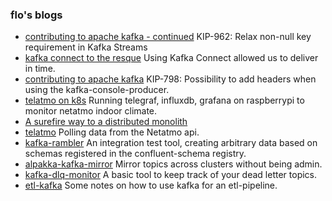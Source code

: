 ### flo's blogs

- [contributing to apache kafka - continued](https://florin-akermann.github.io/blog/contributing-to-apache-kafka-continued.md)
    KIP-962: Relax non-null key requirement in Kafka Streams
- [kafka connect to the resque](https://florin-akermann.github.io/blog/kafka-connect-to-the-resque) Using Kafka Connect allowed us to deliver in time.
- [contributing to apache kafka](https://florin-akermann.github.io/blog/contributing-to-apache-kafka.md) KIP-798: Possibility to add headers when using the kafka-console-producer.
- [telatmo on k8s](https://github.com/florin-akermann/telatmo-on-k8s-on-raspberrypi) Running telegraf, influxdb, grafana on raspberrypi to monitor netatmo indoor climate.
- [A surefire way to a distributed monolith](https://florin-akermann.github.io/A-surefire-way-to-a-distributed-monolith/)
- [telatmo](https://hub.docker.com/repository/docker/floak/telatmo) Polling data from the Netatmo api. 
- [kafka-rambler](https://florin-akermann.github.io/kafka-rambler/) An integration test tool, creating arbitrary data based on schemas registered in the confluent-schema registry.
- [alpakka-kafka-mirror](https://florin-akermann.github.io/alpakka-kafka-mirror/) Mirror topics across clusters without being admin.
- [kafka-dlq-monitor](https://florin-akermann.github.io/kafka-dlq-monitor/) A basic tool to keep track of your dead letter topics.
- [etl-kafka](https://florin-akermann.github.io/etl-kafka/) Some notes on how to use kafka for an etl-pipeline.